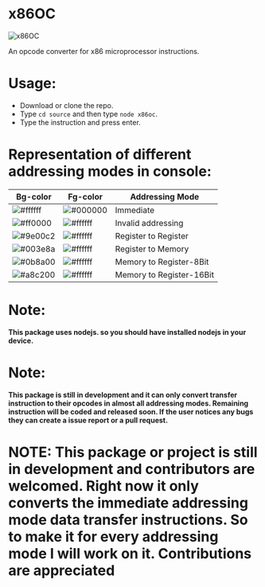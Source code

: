 # x86OC
![x86OC](https://github.com/Chandra-sekhar-pilla/x86OC/blob/main/Resources/x86OC.png)

An opcode converter for x86 microprocessor instructions.

# Usage:
- Download or clone the repo.
- Type ``cd source`` and then type ``node x86oc``.
- Type the instruction and press enter.

# Representation of different addressing modes in console:
Bg-color | Fg-color | Addressing Mode
-------- | -------- | ---------------
![#ffffff](https://via.placeholder.com/150x40/ffffff/000000?text=White) | ![#000000](https://via.placeholder.com/150x40/000000/ffffff?text=Black) | Immediate
![#ff0000](https://via.placeholder.com/150x40/ff0000/000000?text=Red) | ![#ffffff](https://via.placeholder.com/150x40/ffffff/000000?text=White) | Invalid addressing
![#9e00c2](https://via.placeholder.com/150x40/9e00c2/000000?text=Purple) | ![#ffffff](https://via.placeholder.com/150x40/ffffff/000000?text=White) | Register to Register
![#003e8a](https://via.placeholder.com/150x40/003e8a/000000?text=Blue) | ![#ffffff](https://via.placeholder.com/150x40/ffffff/000000?text=White) | Register to Memory
![#0b8a00](https://via.placeholder.com/150x40/0b8a00/000000?text=Green) | ![#ffffff](https://via.placeholder.com/150x40/ffffff/000000?text=White) | Memory to Register-8Bit
![#a8c200](https://via.placeholder.com/150x40/a8c200/000000?text=Yellow) | ![#ffffff](https://via.placeholder.com/150x40/ffffff/000000?text=White) | Memory to Register-16Bit

# Note:
**This package uses nodejs. so you should have installed nodejs in your device.**
# Note:
**This package is still in development and it can only convert transfer instruction to their opcodes in almost all addressing modes. Remaining instruction will be coded and released soon. If the user notices any bugs they can create a issue report or a pull request.**

# NOTE: This package or project is still in development and contributors are welcomed. Right now it only converts the immediate addressing mode data transfer instructions. So to make it for every addressing mode I will work on it. Contributions are appreciated